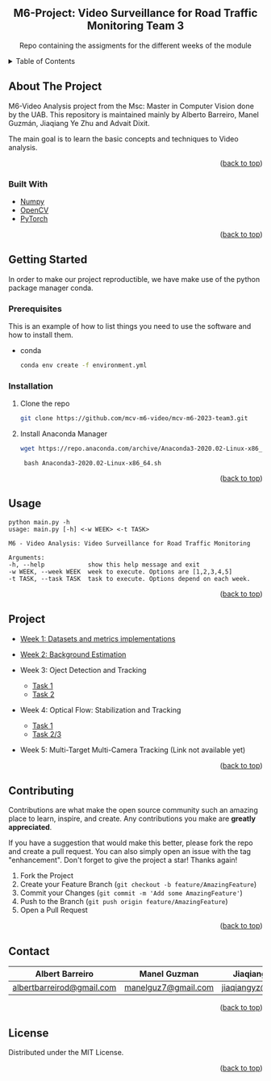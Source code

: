 <div id="top"></div>

  <h2 align="center">M6-Project: Video Surveillance for Road Traffic Monitoring Team 3</h2>

  <p align="center">
    Repo containing the assigments for the different weeks of the module
  </p>
</div>



<!-- TABLE OF CONTENTS -->
<details>
  <summary>Table of Contents</summary>
  <ol>
    <li>
      <a href="#about-the-project">About The Project</a>
      <ul>
        <li><a href="#built-with">Built With</a></li>
      </ul>
    </li>
    <li>
      <a href="#getting-started">Getting Started</a>
      <ul>
        <li><a href="#prerequisites">Prerequisites</a></li>
        <li><a href="#installation">Installation</a></li>
      </ul>
    </li>
    <li><a href="#usage">Usage</a></li>
    <li><a href="#project">Project</a></li>
    <li><a href="#contributing">Contributing</a></li>
    <li><a href="#contact">Contact</a></li>
    <li><a href="#license">License</a></li>
    <li><a href="#acknowledgments">Acknowledgments</a></li>
  </ol>
</details>



<!-- ABOUT THE PROJECT -->
## About The Project

M6-Video Analysis project from the Msc: Master in Computer Vision done by the UAB. This repository is maintained mainly by Alberto Barreiro, Manel Guzmán, Jiaqiang Ye Zhu and Advait Dixit.

The main goal is to learn the basic concepts and techniques to Video analysis.


<p align="right">(<a href="#top">back to top</a>)</p>



### Built With

* [Numpy](https://numpy.org/)
* [OpenCV](https://opencv.org/)
* [PyTorch](https://pytorch.org/)


<p align="right">(<a href="#top">back to top</a>)</p>



<!-- GETTING STARTED -->
## Getting Started

In order to make our project reproductible, we have make use of the python package manager conda.

### Prerequisites

This is an example of how to list things you need to use the software and how to install them.
* conda
  ```sh
  conda env create -f environment.yml
  ```

### Installation

1. Clone the repo
   ```sh
   git clone https://github.com/mcv-m6-video/mcv-m6-2023-team3.git
   ```
2. Install Anaconda Manager
   ```sh
   wget https://repo.anaconda.com/archive/Anaconda3-2020.02-Linux-x86_64.sh
   ```
   ```
    bash Anaconda3-2020.02-Linux-x86_64.sh
   ```

<p align="right">(<a href="#top">back to top</a>)</p>



<!-- Usage -->
## Usage

  ```
python main.py -h
usage: main.py [-h] <-w WEEK> <-t TASK>

M6 - Video Analysis: Video Surveillance for Road Traffic Monitoring

Arguments:
 -h, --help            show this help message and exit
 -w WEEK, --week WEEK  week to execute. Options are [1,2,3,4,5]
 -t TASK, --task TASK  task to execute. Options depend on each week.
  ```

<p align="right">(<a href="#top">back to top</a>)</p>


<!-- Project -->
## Project

- [Week 1: Datasets and metrics implementations](https://github.com/mcv-m6-video/mcv-m6-2023-team3/tree/main/w1)

- [Week 2: Background Estimation](https://github.com/mcv-m6-video/mcv-m6-2023-team3/tree/main/w2)

- Week 3: Oject Detection and Tracking
  - [Task 1](https://docs.google.com/presentation/d/1bTaPiW5-V4t5nyi4mDJ3oiAD_aPqXAO3lbOn-PdhqBw/edit#slide=id.p)
  - [Task 2](https://docs.google.com/presentation/d/1ngd5-QJU9hfPdhAYoc7J65LNQE-ML_aHy2f1aXI3ybo/edit#slide=id.p)

- Week 4: Optical Flow: Stabilization and Tracking
  - [Task 1](https://docs.google.com/presentation/d/1FTtwSulFm87SZkPYsDEbVqKK0ixPBFlQ0KzYLtEYOio/edit#slide=id.p) 
  - [Task 2/3](https://docs.google.com/presentation/d/1i7jyIbeC1bf1TXjsiLCqS8t2q83O2DqegVrfY0NBrIU/edit#slide=id.p)

- Week 5: Multi-Target Multi-Camera Tracking (Link not available yet)
<p align="right">(<a href="#top">back to top</a>)</p>

<!-- CONTRIBUTING -->
## Contributing

Contributions are what make the open source community such an amazing place to learn, inspire, and create. Any contributions you make are **greatly appreciated**.

If you have a suggestion that would make this better, please fork the repo and create a pull request. You can also simply open an issue with the tag "enhancement".
Don't forget to give the project a star! Thanks again!

1. Fork the Project
2. Create your Feature Branch (`git checkout -b feature/AmazingFeature`)
3. Commit your Changes (`git commit -m 'Add some AmazingFeature'`)
4. Push to the Branch (`git push origin feature/AmazingFeature`)
5. Open a Pull Request

<p align="right">(<a href="#top">back to top</a>)</p>


<!-- CONTACT -->
## Contact


| Albert Barreiro| Manel Guzman | Jiaqiang Ye Zhu |Advait Dixit|
|--------------|-----------|-----------|-----------|
 |albertbarreirod@gmail.com|manelguz7@gmail.com| jiaqiangyz@gmail.com | advaitdixit99@gmail.com|

<p align="right">(<a href="#top">back to top</a>)</p>

<!-- LICENSE -->
## License

Distributed under the MIT License.

<p align="right">(<a href="#top">back to top</a>)</p>






<!-- MARKDOWN LINKS & IMAGES -->
<!-- https://www.markdownguide.org/basic-syntax/#reference-style-links -->
[contributors-shield]: https://img.shields.io/github/contributors/othneildrew/Best-README-Template.svg?style=for-the-badge
[contributors-url]: https://github.com/othneildrew/Best-README-Template/graphs/contributors
[forks-shield]: https://img.shields.io/github/forks/othneildrew/Best-README-Template.svg?style=for-the-badge
[forks-url]: https://github.com/othneildrew/Best-README-Template/network/members
[stars-shield]: https://img.shields.io/github/stars/othneildrew/Best-README-Template.svg?style=for-the-badge
[stars-url]: https://github.com/othneildrew/Best-README-Template/stargazers
[issues-shield]: https://img.shields.io/github/issues/othneildrew/Best-README-Template.svg?style=for-the-badge
[issues-url]: https://github.com/othneildrew/Best-README-Template/issues
[license-shield]: https://img.shields.io/github/license/othneildrew/Best-README-Template.svg?style=for-the-badge
[license-url]: https://github.com/othneildrew/Best-README-Template/blob/master/LICENSE.txt
[linkedin-shield]: https://img.shields.io/badge/-LinkedIn-black.svg?style=for-the-badge&logo=linkedin&colorB=555
[linkedin-url]: https://linkedin.com/in/othneildrew
[product-screenshot]: images/screenshot.png

